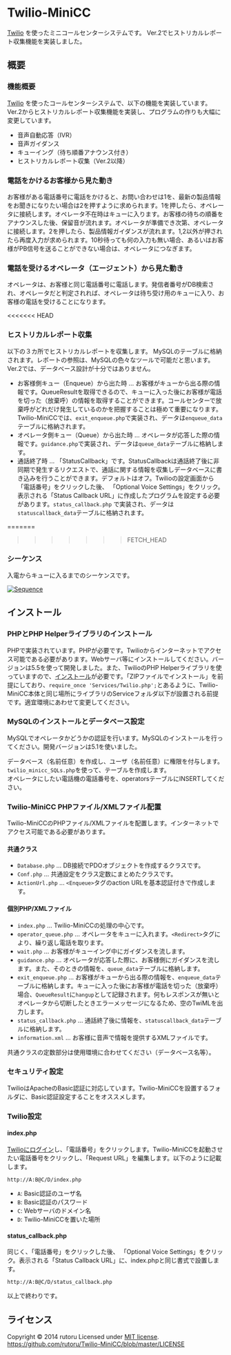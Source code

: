 Twilio-MiniCC
======================
[Twilio](http://twilio.kddi-web.com) を使ったミニコールセンターシステムです。
Ver.2でヒストリカルレポート収集機能を実装しました。

概要
------
### 機能概要 ###
[Twilio](http://twilio.kddi-web.com) を使ったコールセンターシステムで、以下の機能を実装しています。Ver.2からヒストリカルレポート収集機能を実装し、プログラムの作りも大幅に変更しています。

+ 音声自動応答（IVR）
+ 音声ガイダンス
+ キューイング（待ち順番アナウンス付き）
+ ヒストリカルレポート収集（Ver.2以降）

### 電話をかけるお客様から見た動き ###
お客様がある電話番号に電話をかけると、お問い合わせは1を、最新の製品情報をお聞きになりたい場合は2を押すように求められます。1を押したら、オペレータに接続します。オペレータ不在時はキューに入ります。お客様の待ちの順番をアナウンスした後、保留音が流れます。オペレータが準備でき次第、オペレータに接続します。2を押したら、製品情報ガイダンスが流れます。1,2以外が押されたら再度入力が求められます。10秒待っても何の入力も無い場合、あるいはお客様がPB信号を送ることができない場合は、オペレータにつなぎます。

### 電話を受けるオペレータ（エージェント）から見た動き ###
オペレータは、お客様と同じ電話番号に電話します。発信者番号がDB検索され、オペレータだと判定されれば、オペレータは待ち受け用のキューに入り、お客様の電話を受けることになります。

<<<<<<< HEAD
### ヒストリカルレポート収集 ###
以下の３カ所でヒストリカルレポートを収集します。
MySQLのテーブルに格納されます。レポートの参照は、MySQLの色々なツールで可能だと思います。Ver.2では、データベース設計が十分ではありません。

+ お客様側キュー（Enqueue）から出た時 … お客様がキューから出る際の情報です。QueueResultを取得できるので、キューに入った後にお客様が電話を切った（放棄呼）の情報を取得することができます。コールセンターで放棄呼がどれだけ発生しているのかを把握することは極めて重要になります。Twilio-MiniCCでは、`exit_enqueue.php`で実装され、データは`enqueue_data`テーブルに格納されます。
+ オペレータ側キュー（Queue）から出た時 … オペレータが応答した際の情報です。`guidance.php`で実装され、データは`queue_data`テーブルに格納します。
+ 通話終了時 ... 「StatusCallback」です。StatusCallbackは通話終了後に非同期で発生するリクエストで、通話に関する情報を収集しデータベースに書き込みを行うことができます。デフォルトはオフ。Twilioの設定画面から「電話番号」をクリックした後、 「Optional Voice Settings」をクリック。表示される「Status Callback URL」に作成したプログラムを設定する必要があります。`status_callback.php` で実装され、データは`statuscallback_data`テーブルに格納されます。

=======
>>>>>>> FETCH_HEAD
### シーケンス ###
入電からキューに入るまでのシーケンスです。

[![Sequence][image]](https://www.flickr.com/photos/40853659@N06/13815287663)
 
[image]: https://farm3.staticflickr.com/2914/13815287663_1176bee04a.jpg "Sequence"

インストール
------
### PHPとPHP Helperライブラリのインストール ###
PHPで実装されています。PHPが必要です。Twilioからインターネットでアクセス可能である必要があります。Webサーバ等にインストールしてください。バージョンは5.5を使って開発しました。また、TwilioのPHP Helperライブラリを使っていますので、[インストール](https://jp.twilio.com/docs/php/install)が必要です。「ZIPファイルでインストール」を前提にしており、`require_once 'Services/Twilio.php';`とあるように、Twilio-MiniCC本体と同じ場所にライブラリのServiceフォルダ以下が設置される前提です。適宜環境にあわせて変更してください。

### MySQLのインストールとデータベース設定 ###
MySQLでオペレータかどうかの認証を行います。MySQLのインストールを行ってください。開発バージョンは5.1を使いました。

データベース（名前任意）を作成し、ユーザ（名前任意）に権限を付与します。
`twilio_minicc_SQLs.php`を使って、テーブルを作成します。  
オペレータにしたい電話機の電話番号を、operatorsテーブルにINSERTしてください。

### Twilio-MiniCC PHPファイル/XMLファイル配置 ###
Twilio-MiniCCのPHPファイル/XMLファイルを配置します。インターネットでアクセス可能である必要があります。

#### 共通クラス ####
+ `Database.php` ... DB接続でPDOオブジェクトを作成するクラスです。
+ `Conf.php` ... 共通設定をクラス定数にまとめたクラスです。
+ `ActionUrl.php` ... `<Enqueue>`タグのaction URLを基本認証付きで作成します。

#### 個別PHP/XMLファイル ####
+ `index.php` ... Twilio-MiniCCの処理の中心です。
+ `operator_queue.php` … オペレータをキューに入れます。`<Redirect>`タグにより、繰り返し電話を取ります。
+ `wait.php` … お客様がキューイング中にガイダンスを流します。
+ `guidance.php` … オペレータが応答した際に、お客様側にガイダンスを流します。また、そのときの情報を、`queue_data`テーブルに格納します。
+ `exit_enqueue.php` … お客様がキューから出る際の情報を、`enqueue_data`テーブルに格納します。キューに入った後にお客様が電話を切った（放棄呼）場合、`QueueResult`に`hangup`として記録されます。何もレスポンスが無いとオペレータから切断したときエラーメッセージになるため、空のTwiMLを出力します。
+ `status_callback.php` … 通話終了後に情報を、`statuscallback_data`テーブルに格納します。
+ `information.xml` … お客様に音声で情報を提供するXMLファイルです。

共通クラスの定数部分は使用環境に合わせてください（データベース名等）。

### セキュリティ設定 ###
TwilioはApacheのBasic認証に対応しています。Twilio-MiniCCを設置するフォルダに、Basic認証設定することをオススメします。

### Twilio設定 ###
#### index.php ####
[Twilioにログイン](https://jp.twilio.com/login/kddi-web)し、「電話番号」をクリックします。Twilio-MiniCCを起動させたい電話番号をクリックし、「Request URL」を編集します。以下のように記載します。

    http://A:B@C/D/index.php

+ `A`: Basic認証のユーザ名
+ `B`: Basic認証のパスワード
+ `C`: Webサーバのドメイン名
+ `D`: Twilio-MiniCCを置いた場所

#### status_callback.php ####
同じく、「電話番号」をクリックした後、 「Optional Voice Settings」をクリック。表示される「Status Callback URL」に、index.phpと同じ書式で設置します。

    http://A:B@C/D/status_callback.php

以上で終わりです。
   
ライセンス
----------
Copyright &copy; 2014 rutoru
Licensed under [MIT license][MIT].    
https://github.com/rutoru/Twilio-MiniCC/blob/master/LICENSE
 
[MIT]: http://www.opensource.org/licenses/mit-license.php

